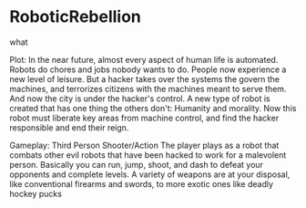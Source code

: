 # RoboticRebellion
what

Plot: In the near future, almost every aspect of human life is automated. Robots do chores and jobs nobody wants to do.
      People now experience a new level of leisure.
      But a hacker takes over the systems the govern the machines, and terrorizes citizens with the machines meant to serve them.
      And now the city is under the hacker's control.
      A new type of robot is created that has one thing the others don't: Humanity and morality.
      Now this robot must liberate key areas from machine control, and find the hacker responsible and end their reign.
      
Gameplay: Third Person Shooter/Action
          The player plays as a robot that combats other evil robots that have been hacked to work for a malevolent person.
          Basically you can run, jump, shoot, and dash to defeat your opponents and complete levels.
          A variety of weapons are at your disposal, like conventional firearms and swords, to more exotic ones like deadly hockey pucks
          
